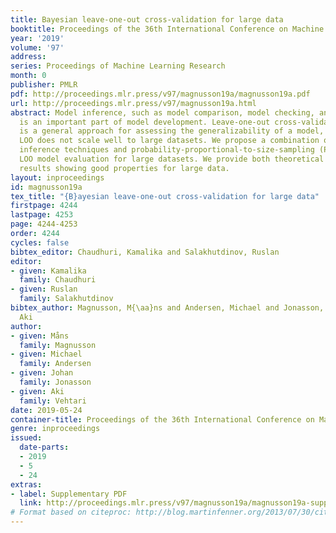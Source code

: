 ```yaml
---
title: Bayesian leave-one-out cross-validation for large data
booktitle: Proceedings of the 36th International Conference on Machine Learning
year: '2019'
volume: '97'
address: 
series: Proceedings of Machine Learning Research
month: 0
publisher: PMLR
pdf: http://proceedings.mlr.press/v97/magnusson19a/magnusson19a.pdf
url: http://proceedings.mlr.press/v97/magnusson19a.html
abstract: Model inference, such as model comparison, model checking, and model selection,
  is an important part of model development. Leave-one-out cross-validation (LOO)
  is a general approach for assessing the generalizability of a model, but unfortunately,
  LOO does not scale well to large datasets. We propose a combination of using approximate
  inference techniques and probability-proportional-to-size-sampling (PPS) for fast
  LOO model evaluation for large datasets. We provide both theoretical and empirical
  results showing good properties for large data.
layout: inproceedings
id: magnusson19a
tex_title: "{B}ayesian leave-one-out cross-validation for large data"
firstpage: 4244
lastpage: 4253
page: 4244-4253
order: 4244
cycles: false
bibtex_editor: Chaudhuri, Kamalika and Salakhutdinov, Ruslan
editor:
- given: Kamalika
  family: Chaudhuri
- given: Ruslan
  family: Salakhutdinov
bibtex_author: Magnusson, M{\aa}ns and Andersen, Michael and Jonasson, Johan and Vehtari,
  Aki
author:
- given: Måns
  family: Magnusson
- given: Michael
  family: Andersen
- given: Johan
  family: Jonasson
- given: Aki
  family: Vehtari
date: 2019-05-24
container-title: Proceedings of the 36th International Conference on Machine Learning
genre: inproceedings
issued:
  date-parts:
  - 2019
  - 5
  - 24
extras:
- label: Supplementary PDF
  link: http://proceedings.mlr.press/v97/magnusson19a/magnusson19a-supp.pdf
# Format based on citeproc: http://blog.martinfenner.org/2013/07/30/citeproc-yaml-for-bibliographies/
---
```


